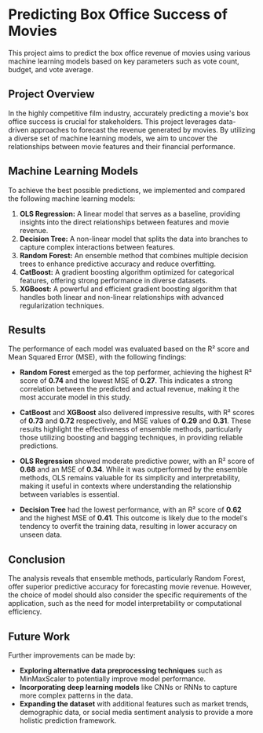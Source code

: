 # Predicting Box Office Success of Movies

This project aims to predict the box office revenue of movies using various machine learning models based on key parameters such as vote count, budget, and vote average.

## Project Overview
In the highly competitive film industry, accurately predicting a movie's box office success is crucial for stakeholders. This project leverages data-driven approaches to forecast the revenue generated by movies. By utilizing a diverse set of machine learning models, we aim to uncover the relationships between movie features and their financial performance.

## Machine Learning Models
To achieve the best possible predictions, we implemented and compared the following machine learning models:

1. **OLS Regression:** A linear model that serves as a baseline, providing insights into the direct relationships between features and movie revenue.
2. **Decision Tree:** A non-linear model that splits the data into branches to capture complex interactions between features.
3. **Random Forest:** An ensemble method that combines multiple decision trees to enhance predictive accuracy and reduce overfitting.
4. **CatBoost:** A gradient boosting algorithm optimized for categorical features, offering strong performance in diverse datasets.
5. **XGBoost:** A powerful and efficient gradient boosting algorithm that handles both linear and non-linear relationships with advanced regularization techniques.

## Results
The performance of each model was evaluated based on the R² score and Mean Squared Error (MSE), with the following findings:

- **Random Forest** emerged as the top performer, achieving the highest R² score of **0.74** and the lowest MSE of **0.27**. This indicates a strong correlation between the predicted and actual revenue, making it the most accurate model in this study.
  
- **CatBoost** and **XGBoost** also delivered impressive results, with R² scores of **0.73** and **0.72** respectively, and MSE values of **0.29** and **0.31**. These results highlight the effectiveness of ensemble methods, particularly those utilizing boosting and bagging techniques, in providing reliable predictions.

- **OLS Regression** showed moderate predictive power, with an R² score of **0.68** and an MSE of **0.34**. While it was outperformed by the ensemble methods, OLS remains valuable for its simplicity and interpretability, making it useful in contexts where understanding the relationship between variables is essential.

- **Decision Tree** had the lowest performance, with an R² score of **0.62** and the highest MSE of **0.41**. This outcome is likely due to the model's tendency to overfit the training data, resulting in lower accuracy on unseen data.

## Conclusion
The analysis reveals that ensemble methods, particularly Random Forest, offer superior predictive accuracy for forecasting movie revenue. However, the choice of model should also consider the specific requirements of the application, such as the need for model interpretability or computational efficiency.

## Future Work
Further improvements can be made by:
- **Exploring alternative data preprocessing techniques** such as MinMaxScaler to potentially improve model performance.
- **Incorporating deep learning models** like CNNs or RNNs to capture more complex patterns in the data.
- **Expanding the dataset** with additional features such as market trends, demographic data, or social media sentiment analysis to provide a more holistic prediction framework.
